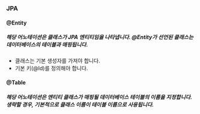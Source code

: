 ### JPA 


#### @Entity
##### 해당 어노테이션은 클래스가 JPA 엔티티임을 나타냅니다. @Entity가 선언된 클래스는 데이터베이스의 테이블과 매핑됩니다.

- 클래스는 기본 생성자를 가져야 합니다.
- 기본 키(@Id)를 정의해야 합니다.
  

#### @Table
##### 해당 어노테이션은 엔티티 클래스가 매핑될 데이터베이스 테이블의 이름을 지정합니다. 생략할 경우, 기본적으로 클래스 이름이 테이블 이름으로 사용됩니다.
